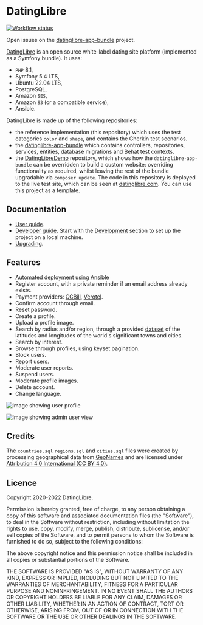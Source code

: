 # DatingLibre

[![Workflow status](https://github.com/datinglibre/datinglibre/actions/workflows/datinglibre.yml/badge.svg?branch=master)](https://github.com/datinglibre/DatingLibre/actions)

Open issues on the [datinglibre-app-bundle](https://github.com/datinglibre/datinglibre-app-bundle) project.

[DatingLibre](https://datinglibre.com) is an open source white-label dating site platform (implemented as a Symfony bundle). It uses: 
- `PHP` 8.1,
- Symfony 5.4 LTS,
- Ubuntu 22.04 LTS,
- PostgreSQL,
- Amazon `SES`,
- Amazon `S3` (or a compatible service),
- Ansible.

DatingLibre is made up of the following repositories:
- the reference implementation (this repository) which uses the test categories `color` and `shape`, and contains the Gherkin test scenarios.
- the [datinglibre-app-bundle](https://github.com/datinglibre/datinglibre-app-bundle) which contains controllers, repositories, services, entities, database migrations and Behat test contexts.
- the [DatingLibreDemo](https://github.com/datinglibre/DatingLibreDemo) repository, which shows how the `datinglibre-app-bundle` can be 
overridden to build a custom website: overriding functionality as required, whilst leaving the rest of the bundle upgradable via `composer update`. The code in this repository is deployed to the live test site, which can be seen at [datinglibre.com](https://datinglibre.com). You can use this project as a template.

## Documentation

- [User guide](https://github.com/datinglibre/DatingLibre/wiki#user-guide).
- [Developer guide](https://github.com/datinglibre/DatingLibre/wiki#developer-guide). Start with the [Development](https://github.com/datinglibre/DatingLibre/wiki/Development) section to set up the project on a local machine.
- [Upgrading](https://github.com/datinglibre/datinglibre-app-bundle/blob/master/UPGRADING.md).

## Features

- [Automated deployment using Ansible](https://github.com/datinglibre/DatingLibre/wiki/Deploy-production)
- Register account, with a private reminder if an email address already exists.
- Payment providers: [CCBill](https://github.com/datinglibre/datinglibre-ccbill-bundle), [Verotel](https://github.com/datinglibre/datinglibre-verotel-bundle/).
- Confirm account through email.
- Reset password.
- Create a profile.
- Upload a profile image.
- Search by radius and/or region, through a provided [dataset](https://github.com/datinglibre/locations) of the latitudes and longitudes of the world's significant towns and cities.
- Search by interest.  
- Browse through profiles, using keyset pagination.
- Block users.
- Report users.
- Moderate user reports.
- Suspend users.  
- Moderate profile images.
- Delete account.
- Change language.

![Image showing user profile](https://raw.githubusercontent.com/wiki/datinglibre/DatingLibre/images/datinglibre_user.png "Profile page")

![Image showing admin user view](https://raw.githubusercontent.com/wiki/datinglibre/DatingLibre/images/datinglibre_admin.png "Admin page")


## Credits

The `countries.sql` `regions.sql` and `cities.sql` files were created by processing geographical data from [GeoNames](https://www.geonames.org/)
and are licensed under [Attribution 4.0 International (CC BY 4.0)](https://creativecommons.org/licenses/by/4.0/).

## Licence

Copyright 2020-2022 DatingLibre.

Permission is hereby granted, free of charge, to any person obtaining a copy of this software and associated documentation files (the "Software"), to deal in the Software without restriction, including without limitation the rights to use, copy, modify, merge, publish, distribute, sublicense, and/or sell copies of the Software, and to permit persons to whom the Software is furnished to do so, subject to the following conditions:

The above copyright notice and this permission notice shall be included in all copies or substantial portions of the Software.

THE SOFTWARE IS PROVIDED "AS IS", WITHOUT WARRANTY OF ANY KIND, EXPRESS OR IMPLIED, INCLUDING BUT NOT LIMITED TO THE WARRANTIES OF MERCHANTABILITY, FITNESS FOR A PARTICULAR PURPOSE AND NONINFRINGEMENT. IN NO EVENT SHALL THE AUTHORS OR COPYRIGHT HOLDERS BE LIABLE FOR ANY CLAIM, DAMAGES OR OTHER LIABILITY, WHETHER IN AN ACTION OF CONTRACT, TORT OR OTHERWISE, ARISING FROM, OUT OF OR IN CONNECTION WITH THE SOFTWARE OR THE USE OR OTHER DEALINGS IN THE SOFTWARE.
